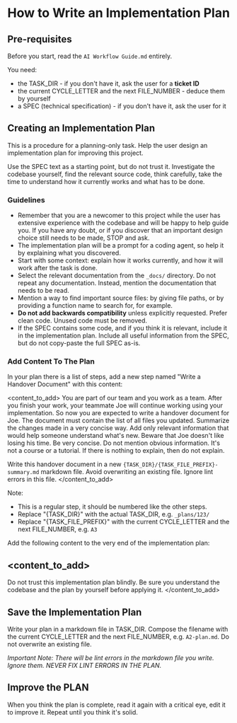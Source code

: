 # How to Write an Implementation Plan

## Pre-requisites

Before you start, read the `AI Workflow Guide.md` entirely.

You need:

- the TASK_DIR - if you don't have it, ask the user for a **ticket ID**
- the current CYCLE_LETTER and the next FILE_NUMBER - deduce them by yourself
- a SPEC (technical specification) - if you don't have it, ask the user for it

## Creating an Implementation Plan

This is a procedure for a planning-only task. Help the user design an implementation plan for improving this project.

Use the SPEC text as a starting point, but do not trust it. Investigate the codebase yourself, find the relevant source code, think carefully, take the time to understand how it currently works and what has to be done.

### Guidelines

- Remember that you are a newcomer to this project while the user has extensive experience with the codebase and will be happy to help guide you. If you have any doubt, or if you discover that an important design choice still needs to be made, STOP and ask.
- The implementation plan will be a prompt for a coding agent, so help it by explaining what you discovered.
- Start with some context: explain how it works currently, and how it will work after the task is done.
- Select the relevant documentation from the `_docs/` directory. Do not repeat any documentation. Instead, mention the documentation that needs to be read.
- Mention a way to find important source files: by giving file paths, or by providing a function name to search for, for example.
- **Do not add backwards compatibility** unless explicitly requested. Prefer clean code. Unused code must be removed.
- If the SPEC contains some code, and if you think it is relevant, include it in the implementation plan. Include all useful information from the SPEC, but do not copy-paste the full SPEC as-is.

### Add Content To The Plan

In your plan there is a list of steps, add a new step named "Write a Handover Document" with this content:

<content_to_add>
You are part of our team and you work as a team. After you finish your work, your teammate Joe will continue working using your implementation. So now you are expected to write a handover document for Joe. The document must contain the list of all files you updated. Summarize the changes made in a very concise way. Add only relevant information that would help someone understand what's new. Beware that Joe doesn't like losing his time. Be very concise. Do not mention obvious information. It's not a course or a tutorial. If there is nothing to explain, then do not explain.

Write this handover document in a new `{TASK_DIR}/{TASK_FILE_PREFIX}-summary.md` markdown file. Avoid overwriting an existing file. Ignore lint errors in this file.
</content_to_add>

Note:

- This is a regular step, it should be numbered like the other steps.
- Replace "{TASK_DIR}" with the actual TASK_DIR, e.g. `_plans/123/`
- Replace "{TASK_FILE_PREFIX}" with the current CYCLE_LETTER and the next FILE_NUMBER, e.g. `A3`

Add the following content to the very end of the implementation plan:

<content_to_add>
---

Do not trust this implementation plan blindly. Be sure you understand the codebase and the plan by yourself before applying it.
</content_to_add>

## Save the Implementation Plan

Write your plan in a markdown file in TASK_DIR. Compose the filename with the current CYCLE_LETTER and the next FILE_NUMBER, e.g. `A2-plan.md`. Do not overwrite an existing file.

_Important Note: There will be lint errors in the markdown file you write. Ignore them. NEVER FIX LINT ERRORS IN THE PLAN._

## Improve the PLAN

When you think the plan is complete, read it again with a critical eye, edit it to improve it. Repeat until you think it's solid.
